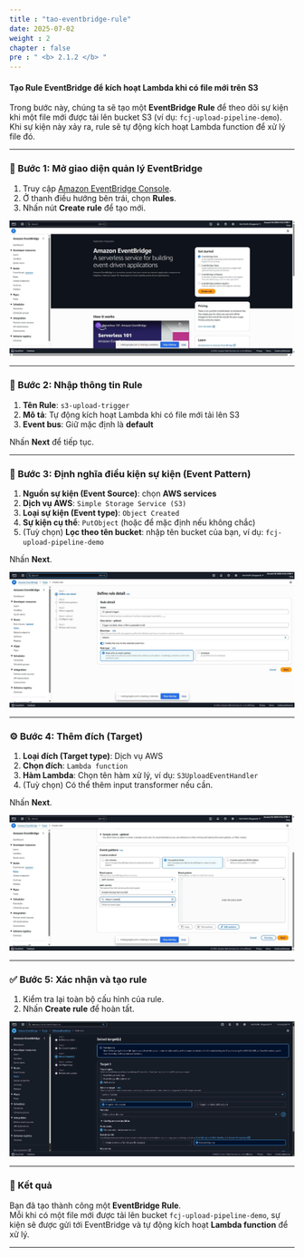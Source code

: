 ```yaml
---
title : "tao-eventbridge-rule"
date: 2025-07-02
weight : 2
chapter : false
pre : " <b> 2.1.2 </b> "
---
```


#### Tạo Rule EventBridge để kích hoạt Lambda khi có file mới trên S3

Trong bước này, chúng ta sẽ tạo một **EventBridge Rule** để theo dõi sự kiện khi một file mới được tải lên bucket S3 (ví dụ: `fcj-upload-pipeline-demo`). Khi sự kiện này xảy ra, rule sẽ tự động kích hoạt Lambda function để xử lý file đó.

---

### 📌 Bước 1: Mở giao diện quản lý EventBridge

1. Truy cập [Amazon EventBridge Console](https://console.aws.amazon.com/events/home).
2. Ở thanh điều hướng bên trái, chọn **Rules**.
3. Nhấn nút **Create rule** để tạo mới.

![EventBridge](/images/taoRuler.jpg)

---

### 📝 Bước 2: Nhập thông tin Rule

1. **Tên Rule**: `s3-upload-trigger`
2. **Mô tả**: Tự động kích hoạt Lambda khi có file mới tải lên S3
3. **Event bus**: Giữ mặc định là **default**

Nhấn **Next** để tiếp tục.

---

### 🎯 Bước 3: Định nghĩa điều kiện sự kiện (Event Pattern)

1. **Nguồn sự kiện (Event Source)**: chọn **AWS services**
2. **Dịch vụ AWS**: `Simple Storage Service (S3)`
3. **Loại sự kiện (Event type)**: `Object Created`
4. **Sự kiện cụ thể**: `PutObject` (hoặc để mặc định nếu không chắc)
5. (Tuỳ chọn) **Lọc theo tên bucket**: nhập tên bucket của bạn, ví dụ: `fcj-upload-pipeline-demo`

Nhấn **Next**.

![Event Pattern](/images/ruler2.jpg)

---

### ⚙️ Bước 4: Thêm đích (Target)

1. **Loại đích (Target type)**: Dịch vụ AWS
2. **Chọn đích**: `Lambda function`
3. **Hàm Lambda**: Chọn tên hàm xử lý, ví dụ: `S3UploadEventHandler`
4. (Tuỳ chọn) Có thể thêm input transformer nếu cần.

Nhấn **Next**.

![Add Target](/images/ruler3.jpg)

---

### ✅ Bước 5: Xác nhận và tạo rule

1. Kiểm tra lại toàn bộ cấu hình của rule.
2. Nhấn **Create rule** để hoàn tất.

![Success](/images/ruler1.jpg)

---

### 🎉 Kết quả

Bạn đã tạo thành công một **EventBridge Rule**.  
Mỗi khi có một file mới được tải lên bucket `fcj-upload-pipeline-demo`, sự kiện sẽ được gửi tới EventBridge và tự động kích hoạt **Lambda function** để xử lý.

---
